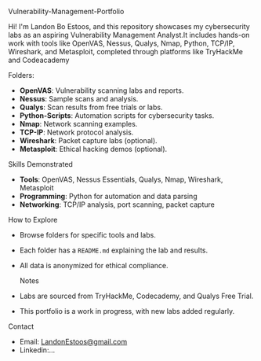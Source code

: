 Vulnerability-Management-Portfolio

Hi! I'm Landon Bo Estoos, and this repository showcases my cybersecurity labs as an aspiring Vulnerability Management Analyst.It includes hands-on work with tools like OpenVAS, Nessus, Qualys, Nmap, Python, TCP/IP, Wireshark, and Metasploit, completed through platforms like TryHackMe and Codeacademy 


Folders: 
- **OpenVAS**: Vulnerability scanning labs and reports.
- **Nessus**: Sample scans and analysis.
- **Qualys**: Scan results from free trials or labs.
- **Python-Scripts**: Automation scripts for cybersecurity tasks.
- **Nmap**: Network scanning examples.
- **TCP-IP**: Network protocol analysis.
- **Wireshark**: Packet capture labs (optional).
- **Metasploit**: Ethical hacking demos (optional).

Skills Demonstrated
- **Tools**: OpenVAS, Nessus Essentials, Qualys, Nmap, Wireshark, Metasploit
- **Programming**: Python for automation and data parsing
- **Networking**: TCP/IP analysis, port scanning, packet capture
  
How to Explore
- Browse folders for specific tools and labs.
- Each folder has a `README.md` explaining the lab and results.
- All data is anonymized for ethical compliance.

  Notes
- Labs are sourced from TryHackMe, Codecademy, and Qualys Free Trial.
- This portfolio is a work in progress, with new labs added regularly.
  
Contact
- Email: LandonEstoos@gmail.com
- Linkedin:...

